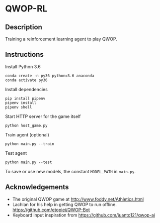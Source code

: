 # QWOP-RL

## Description

Training a reinforcement learning agent to play QWOP.

## Instructions

Install Python 3.6
```
conda create -n py36 python=3.6 anaconda
conda activate py36
```

Install dependencies

```
pip install pipenv
pipenv install
pipenv shell
```

Start HTTP server for the game itself

```
python host_game.py
```

Train agent (optional)

```
python main.py --train
```

Test agent

```
python main.py --test
```

To save or use new models, the constant `MODEL_PATH` in `main.py`.

## Acknowledgements

- The original QWOP game at http://www.foddy.net/Athletics.html
- Lachlan for his help in getting QWOP to run offline.
  https://github.com/etopiei/QWOP-Bot
- Keyboard input inspiration from https://github.com/juanto121/qwop-ai